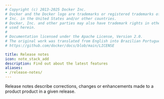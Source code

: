 ```yaml
---
# Copyright (c) 2013-2025 Docker Inc.
# Docker and the Docker logo are trademarks or registered trademarks of Docker,
# Inc. in the United States and/or other countries.
# Docker, Inc. and other parties may also have trademark rights in other terms
# used herein.
#
# Documentation licensed under the Apache License, Version 2.0.
# The original work was translated from English into Brazilian Portuguese.
# https://github.com/docker/docs/blob/main/LICENSE

title: Release notes
icon: note_stack_add
description: Find out about the latest features
aliases:
- /release-notes/
---
```

Release notes describe corrections, changes or enhancements made to a product
product in a given release.

